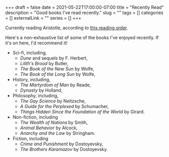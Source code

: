 +++ 
draft = false
date = 2021-05-22T17:00:00-07:00
title = "Recently Read"
description = "Good books I've read recently."
slug = "" 
tags = []
categories = []
externalLink = ""
series = []
+++

Currently reading Aristotle, according to
[this reading order](https://philosophy.stackexchange.com/a/18325).

Here's a non-exhaustive list of some of
the books I've enjoyed recently.
If it's on here, I'd recommend it!

* Sci-fi, including,
  * *Dune* and sequels by F. Herbert,
  * *Lilith's Brood* by Butler,
  * *The Book of the New Sun* by Wolfe,
  * *The Book of the Long Sun* by Wolfe,
* History, including,
  * *The Martyrdom of Man* by Reade,
  * *Dynasty* by Holland,
* Philosophy, including,
  * *The Gay Science* by Neitzsche,
  * *A Guide for the Perplexed* by Schumacher,
  * *Things Hidden Since the Foundation of the World* by Girard.
* Non-fiction, including
  * *The Wealth of Nations* by Smith, 
  * *Animal Behavior* by Alcock,
  * *Anarchy and the Law* by Stringham.
* Fiction, including
  * *Crime and Punishment* by Dostoyevsky,
  * *The Brothers Karamazov* by Dostoyevsky.
